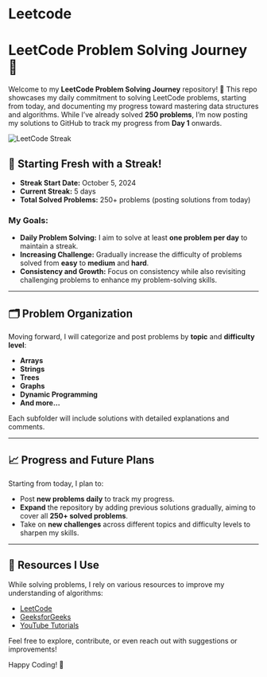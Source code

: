 # Leetcode
# LeetCode Problem Solving Journey 🚀

Welcome to my **LeetCode Problem Solving Journey** repository! 🌟 This repo showcases my daily commitment to solving LeetCode problems, starting from today, and documenting my progress toward mastering data structures and algorithms. While I’ve already solved **250 problems**, I’m now posting my solutions to GitHub to track my progress from **Day 1** onwards.

![LeetCode Streak](https://img.shields.io/badge/LeetCode-5_Days_Streak-orange?style=for-the-badge&logo=leetcode)

## 🚀 Starting Fresh with a Streak!
- **Streak Start Date:** October 5, 2024
- **Current Streak:** 5 days
- **Total Solved Problems:** 250+ problems (posting solutions from today)

### My Goals:
- **Daily Problem Solving:** I aim to solve at least **one problem per day** to maintain a streak.
- **Increasing Challenge:** Gradually increase the difficulty of problems solved from **easy** to **medium** and **hard**.
- **Consistency and Growth:** Focus on consistency while also revisiting challenging problems to enhance my problem-solving skills.

---

## 🗂️ Problem Organization
Moving forward, I will categorize and post problems by **topic** and **difficulty level**:

- **Arrays**
- **Strings**
- **Trees**
- **Graphs**
- **Dynamic Programming**
- **And more...**

Each subfolder will include solutions with detailed explanations and comments.

---

## 📈 Progress and Future Plans
Starting from today, I plan to:
- Post **new problems daily** to track my progress.
- **Expand** the repository by adding previous solutions gradually, aiming to cover all **250+ solved problems**.
- Take on **new challenges** across different topics and difficulty levels to sharpen my skills.

---

## 🔧 Resources I Use
While solving problems, I rely on various resources to improve my understanding of algorithms:
- [LeetCode](https://leetcode.com/)
- [GeeksforGeeks](https://www.geeksforgeeks.org/)
- [YouTube Tutorials](https://www.youtube.com/)

Feel free to explore, contribute, or even reach out with suggestions or improvements!

Happy Coding! 🚀
